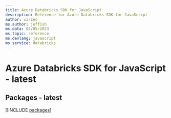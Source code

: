 ```yaml
---
title: Azure Databricks SDK for JavaScript
description: Reference for Azure Databricks SDK for JavaScript
author: xirzec
ms.author: jeffish
ms.data: 04/05/2023
ms.topic: reference
ms.devlang: javascript
ms.service: databricks
---
```

# Azure Databricks SDK for JavaScript - latest
## Packages - latest
[!INCLUDE [packages](databricks-index.md)]